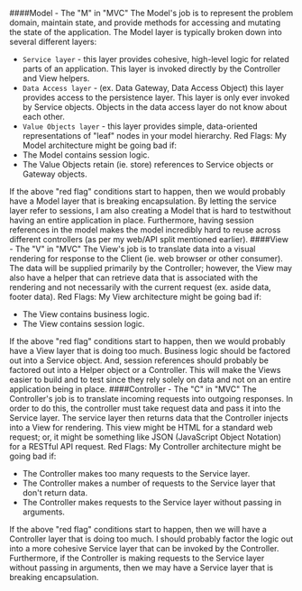 
####Model - The "M" in "MVC"
The Model's job is to represent the problem domain, maintain state, and provide methods for accessing and mutating the state of the application. The Model layer is typically broken down into several different layers:
*	`Service layer` - this layer provides cohesive, high-level logic for related parts of an application. This layer is invoked directly by the Controller and View helpers.
*	`Data Access layer` - (ex. Data Gateway, Data Access Object) this layer provides access to the persistence layer. This layer is only ever invoked by Service objects. Objects in the data access layer do not know about each other.
*	`Value Objects layer` - this layer provides simple, data-oriented representations of "leaf" nodes in your model hierarchy.
Red Flags: My Model architecture might be going bad if:
*	The Model contains session logic.
*	The Value Objects retain (ie. store) references to Service objects or Gateway objects.

If the above "red flag" conditions start to happen, then we would probably have a Model layer that is breaking encapsulation. By letting the service layer refer to sessions, I am also creating a Model that is hard to testwithout having an entire application in place. Furthermore, having session references in the model makes the model incredibly hard to reuse across different controllers (as per my web/API split mentioned earlier).
####View - The "V" in "MVC"
The View's job is to translate data into a visual rendering for response to the Client (ie. web browser or other consumer). The data will be supplied primarily by the Controller; however, the View may also have a helper that can retrieve data that is associated with the rendering and not necessarily with the current request (ex. aside data, footer data).
Red Flags: My View architecture might be going bad if:
*	The View contains business logic.
*	The View contains session logic.

If the above "red flag" conditions start to happen, then we would probably have a View layer that is doing too much. Business logic should be factored out into a Service object. And, session references should probably be factored out into a Helper object or a Controller. This will make the Views easier to build and to test since they rely solely on data and not on an entire application being in place.
####Controller - The "C" in "MVC"
The Controller's job is to translate incoming requests into outgoing responses. In order to do this, the controller must take request data and pass it into the Service layer. The service layer then returns data that the Controller injects into a View for rendering. This view might be HTML for a standard web request; or, it might be something like JSON (JavaScript Object Notation) for a RESTful API request.
Red Flags: My Controller architecture might be going bad if:
*	The Controller makes too many requests to the Service layer.
*	The Controller makes a number of requests to the Service layer that don't return data.
*	The Controller makes requests to the Service layer without passing in arguments.

If the above "red flag" conditions start to happen, then we will have a Controller layer that is doing too much. I should probably factor the logic out into a more cohesive Service layer that can be invoked by the Controller. Furthermore, if the Controller is making requests to the Service layer without passing in arguments, then we may have a Service layer that is breaking encapsulation.


